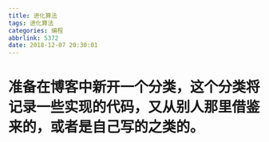 ```yaml
---
title: 进化算法
tags: 进化算法
categories: 编程
abbrlink: 5372
date: 2018-12-07 20:30:01
---
```

# 准备在博客中新开一个分类，这个分类将记录一些实现的代码，又从别人那里借鉴来的，或者是自己写的之类的。